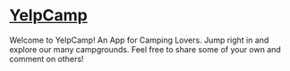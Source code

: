 # [YelpCamp](https://desolate-forest-80956.herokuapp.com/)
Welcome to YelpCamp!
An App for Camping Lovers.
Jump right in and explore our many campgrounds.
Feel free to share some of your own and comment on others!
